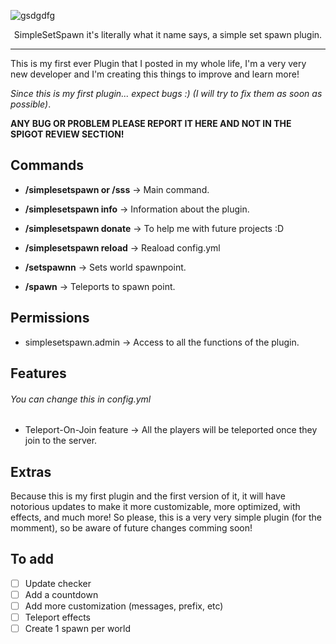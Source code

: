![gsdgdfg](https://user-images.githubusercontent.com/50084238/204422596-8a2b2ed2-7d8d-4a4d-8b80-839f195fe763.png)

<div align="center">
SimpleSetSpawn it's literally what it name says, a simple set spawn plugin.

</div>

---

This is my first ever Plugin that I posted in my whole life, I'm a very very new developer and I'm creating this things to improve and learn more!

*Since this is my first plugin... expect bugs :) (I will try to fix them as soon as possible)*.

**ANY BUG OR PROBLEM PLEASE REPORT IT HERE AND NOT IN THE SPIGOT REVIEW SECTION!**

## Commands

- **/simplesetspawn or /sss** -> Main command.
- **/simplesetspawn info** -> Information about the plugin.
- **/simplesetspawn donate** -> To help me with future projects :D
- **/simplesetspawn reload** -> Reaload config.yml

- **/setspawnn** -> Sets world spawnpoint.
- **/spawn** -> Teleports to spawn point.

## Permissions

- simplesetspawn.admin -> Access to all the functions of the plugin.

## Features

###### You can change this in config.yml 

- Teleport-On-Join feature -> All the players will be teleported once they join to the server.

## Extras

Because this is my first plugin and the first version of it, it will have notorious updates to make it more customizable, more optimized, with effects, and much more!
So please, this is a very very simple plugin (for the momment), so be aware of future changes comming soon!

## To add

- [ ] Update checker
- [ ] Add a countdown
- [ ] Add more customization (messages, prefix, etc)
- [ ] Teleport effects
- [ ] Create 1 spawn per world
